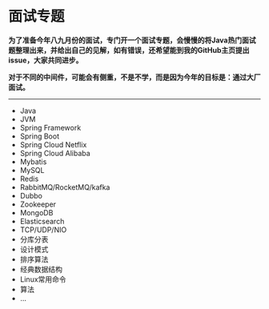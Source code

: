 # 面试专题
**为了准备今年八九月份的面试，专门开一个面试专题，会慢慢的将Java热门面试题整理出来，并给出自己的见解，如有错误，还希望能到我的GitHub主页提出issue，大家共同进步。**

**对于不同的中间件，可能会有侧重，不是不学，而是因为今年的目标是：通过大厂面试。**

***

* Java
* JVM
* Spring Framework
* Spring Boot
* Spring Cloud Netflix
* Spring Cloud Alibaba
* Mybatis
* MySQL
* Redis
* RabbitMQ/RocketMQ/kafka
* Dubbo
* Zookeeper
* MongoDB
* Elasticsearch
* TCP/UDP/NIO
* 分库分表
* 设计模式
* 排序算法
* 经典数据结构
* Linux常用命令
* 算法
* ...